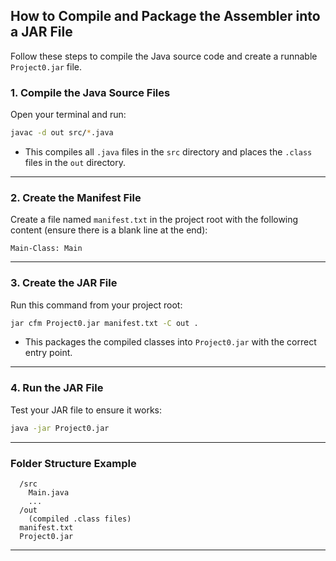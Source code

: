 ## How to Compile and Package the Assembler into a JAR File

Follow these steps to compile the Java source code and create a runnable `Project0.jar` file.

### 1. Compile the Java Source Files

Open your terminal and run:

```sh
javac -d out src/*.java
```
- This compiles all `.java` files in the `src` directory and places the `.class` files in the `out` directory.

---

### 2. Create the Manifest File

Create a file named `manifest.txt` in the project root with the following content (ensure there is a blank line at the end):

```
Main-Class: Main
```

---

### 3. Create the JAR File

Run this command from your project root:

```sh
jar cfm Project0.jar manifest.txt -C out .
```
- This packages the compiled classes into `Project0.jar` with the correct entry point.

---

### 4. Run the JAR File

Test your JAR file to ensure it works:

```sh
java -jar Project0.jar
```

---

### Folder Structure Example

```
  /src
    Main.java
    ...
  /out
    (compiled .class files)
  manifest.txt
  Project0.jar
```

---
